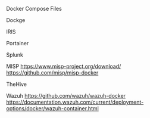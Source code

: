 Docker Compose Files

Dockge

IRIS

Portainer

Splunk

MISP
https://www.misp-project.org/download/
https://github.com/misp/misp-docker

TheHive

Wazuh
https://github.com/wazuh/wazuh-docker
https://documentation.wazuh.com/current/deployment-options/docker/wazuh-container.html
